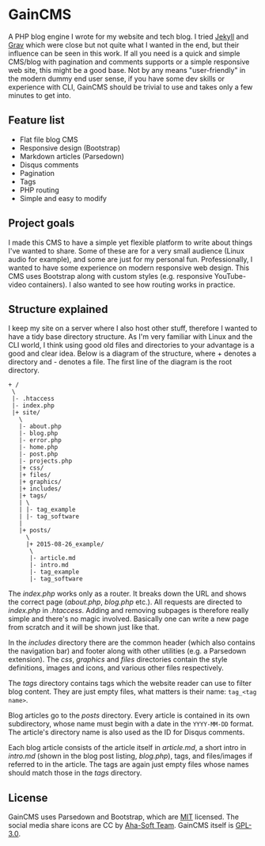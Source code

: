 # GainCMS

A PHP blog engine I wrote for my website and tech blog. I tried [Jekyll](http://jekyllrb.com/) and [Grav](http://getgrav.org/) which were close but not quite what I wanted in the end, but their influence can be seen in this work. If all you need is a quick and simple CMS/blog with pagination and comments supports or a simple responsive web site, this might be a good base. Not by any means "user-friendly" in the modern dummy end user sense, if you have some dev skills or experience with CLI, GainCMS should be trivial to use and takes only a few minutes to get into.

## Feature list

* Flat file blog CMS
* Responsive design (Bootstrap)
* Markdown articles (Parsedown)
* Disqus comments
* Pagination
* Tags
* PHP routing
* Simple and easy to modify

## Project goals

I made this CMS to have a simple yet flexible platform to write about things I've wanted to share. Some of these are for a very small audience (Linux audio for example), and some are just for my personal fun. Professionally, I wanted to have some experience on modern responsive web design. This CMS uses Bootstrap along with custom styles (e.g. responsive YouTube-video containers). I also wanted to see how routing works in practice.

## Structure explained

I keep my site on a server where I also host other stuff, therefore I wanted to have a tidy base directory structure. As I'm very familiar with Linux and the CLI world, I think using good old files and directories to your advantage is a good and clear idea. Below is a diagram of the structure, where + denotes a directory and - denotes a file. The first line of the diagram is the root directory.

```
+ /
 \
 |- .htaccess
 |- index.php
 |+ site/
   \
   |- about.php
   |- blog.php
   |- error.php
   |- home.php
   |- post.php
   |- projects.php
   |+ css/
   |+ files/
   |+ graphics/
   |+ includes/
   |+ tags/
   | \
   | |- tag_example
   | |- tag_software
   |
   |+ posts/
     \
     |+ 2015-08-26_example/
      \
      |- article.md
      |- intro.md
      |- tag_example
      |- tag_software
```

The *index.php* works only as a router. It breaks down the URL and shows the correct page (*about.php*, *blog.php* etc.). All requests are directed to *index.php* in *.htaccess*. Adding and removing subpages is therefore really simple and there's no magic involved. Basically one can write a new page from scratch and it will be shown just like that.

In the *includes* directory there are the common header (which also contains the navigation bar) and footer along with other utilities (e.g. a Parsedown extension). The *css*, *graphics* and *files* directories contain the style definitions, images and icons, and various other files respectively.

The *tags* directory contains tags which the website reader can use to filter blog content. They are just empty files, what matters is their name: `tag_<tag name>`.

Blog articles go to the *posts* directory. Every article is contained in its own subdirectory, whose name must begin with a date in the `YYYY-MM-DD` format. The article's directory name is also used as the ID for Disqus comments.

Each blog article consists of the article itself in *article.md*, a short intro in *intro.md* (shown in the blog post listing, *blog.php*), tags, and files/images if referred to in the article. The tags are again just empty files whose names should match those in the *tags* directory.

## License

GainCMS uses Parsedown and Bootstrap, which are [MIT](http://opensource.org/licenses/MIT) licensed. The social media share icons are CC by [Aha-Soft Team](http://www.aha-soft.com/free-icons/). GainCMS itself is [GPL-3.0](http://www.gnu.org/licenses/gpl-3.0.txt).
